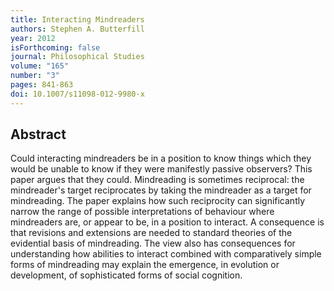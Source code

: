 ```yaml
---
title: Interacting Mindreaders
authors: Stephen A. Butterfill
year: 2012
isForthcoming: false
journal: Philosophical Studies
volume: "165"
number: "3"
pages: 841-863
doi: 10.1007/s11098-012-9980-x
---
```


## Abstract

Could interacting mindreaders be in a position to know things which they would be unable to know if they were manifestly passive observers? This paper argues that they could. Mindreading is sometimes reciprocal: the mindreader's target reciprocates by taking the mindreader as a target for mindreading. The paper explains how such reciprocity can significantly narrow the range of possible interpretations of behaviour where mindreaders are, or appear to be, in a position to interact. A consequence is that revisions and extensions are needed to standard theories of the evidential basis of mindreading. The view also has consequences for understanding how abilities to interact combined with comparatively simple forms of mindreading may explain the emergence, in evolution or development, of sophisticated forms of social cognition.

